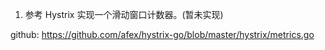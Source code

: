 1. 参考 Hystrix 实现一个滑动窗口计数器。(暂未实现)

github: https://github.com/afex/hystrix-go/blob/master/hystrix/metrics.go